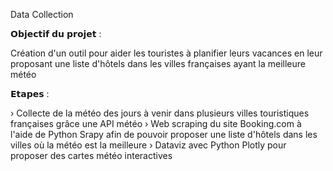 Data Collection

𝗢𝗯𝗷𝗲𝗰𝘁𝗶𝗳 𝗱𝘂 𝗽𝗿𝗼𝗷𝗲𝘁 :

Création d'un outil pour aider les touristes à planifier leurs vacances en leur proposant une liste d'hôtels dans les villes françaises ayant la meilleure météo

𝗘𝘁𝗮𝗽𝗲𝘀 :

› Collecte de la météo des jours à venir dans plusieurs villes touristiques françaises grâce une API météo
› Web scraping du site Booking.com à l'aide de Python Srapy afin de pouvoir proposer une liste d'hôtels dans les villes où la météo est la meilleure › Dataviz avec Python Plotly pour proposer des cartes météo interactives
